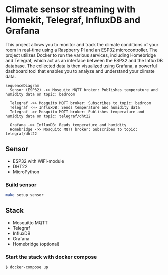 # Climate sensor streaming with Homekit, Telegraf, InfluxDB and Grafana 

This project allows you to monitor and track the climate conditions of your room in real-time using a Raspberry PI and an ESP32 microcontroller. The project utilizes Docker to run the various services, including Homebridge and Telegraf, which act as an interface between the ESP32 and the InfluxDB database. The collected data is then visualized using Grafana, a powerful dashboard tool that enables you to analyze and understand your climate data.

```mermaid
sequenceDiagram
  Sensor (ESP32) ->> Mosquito MQTT broker: Publishes temperature and humidity data on topic: bedroom

  Telegraf ->> Mosquito MQTT broker: Subscribes to topic: bedroom
  Telegraf ->> InfluxDB: Sends temperature and humidity data
  Telegraf ->> Mosquito MQTT broker: Publishes temperature and humidity data on topic: telegraf/dht22

  Grafana ->> InfluxDB: Reads temperature and humidity
  Homebridge ->> Mosquito MQTT broker: Subscribes to topic: telegraf/dht22
```

## Sensor
- ESP32 with WiFi-module
- DHT22 
- MicroPython

### Build sensor
```bash
make setup_sensor
```

## Stack
- Mosquitto MQTT
- Telegraf
- InfluxDB
- Grafana
- Homebridge (optional)

### Start the stack with docker compose

```bash
$ docker-compose up
```
